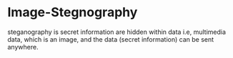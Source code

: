 # Image-Stegnography
steganography is secret information are hidden within data i.e, multimedia data, which is an image, and the data (secret information) can be sent anywhere.

